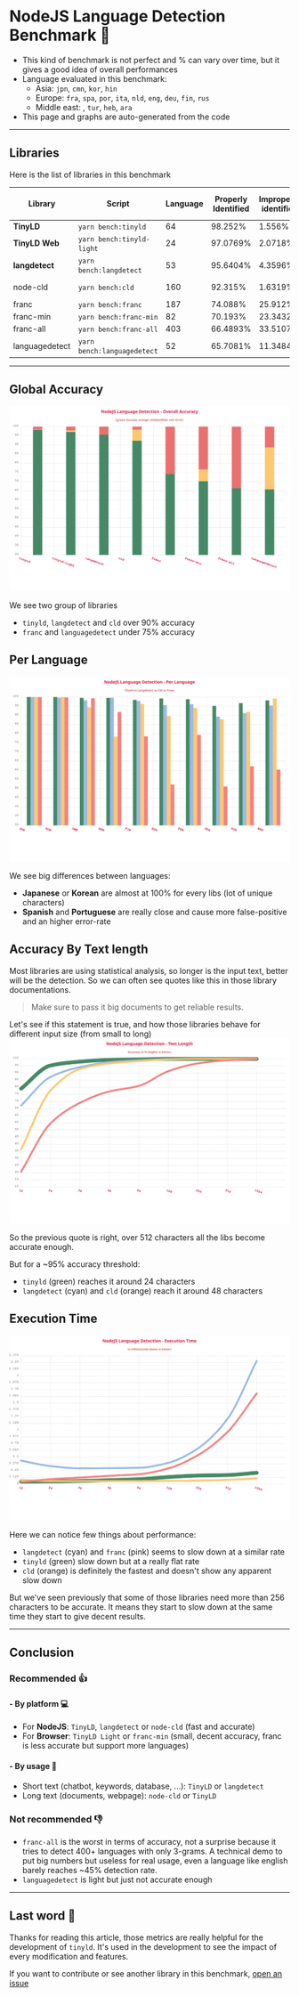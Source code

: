 # NodeJS Language Detection Benchmark :rocket:

- This kind of benchmark is not perfect and % can vary over time, but it gives a good idea of overall performances
- Language evaluated in this benchmark:
  - Asia: `jpn`, `cmn`, `kor`, `hin`
  - Europe: `fra`, `spa`, `por`, `ita`, `nld`, `eng`, `deu`, `fin`, `rus`
  - Middle east: , `tur`, `heb`, `ara`
- This page and graphs are auto-generated from the code

---

## Libraries

Here is the list of libraries in this benchmark

| Library        | Script                      | Language | Properly Identified | Improperly identified | Not identified | Avg Execution Time | Disk Size |
| -------------- | --------------------------- | -------- | ------------------- | --------------------- | -------------- | ------------------ | --------- |
| **TinyLD**     | `yarn bench:tinyld`         | 64       | 98.252%             | 1.556%                | 0.1921%        | 0.066ms.           | 580KB     |
| **TinyLD Web** | `yarn bench:tinyld-light`   | 24       | 97.0769%            | 2.0718%               | 0.8513%        | 0.051ms.           | **68KB**  |
| **langdetect** | `yarn bench:langdetect`     | 53       | 95.6404%            | 4.3596%               | 0%             | 0.2874ms.          | 1.8MB     |
| node-cld       | `yarn bench:cld`            | 160      | 92.315%             | 1.6319%               | 6.0532%        | 0.0564ms.          | > 10MB    |
| franc          | `yarn bench:franc`          | 187      | 74.088%             | 25.912%               | 0%             | 0.151ms.           | 267KB     |
| franc-min      | `yarn bench:franc-min`      | 82       | 70.193%             | 23.3432%              | 6.4639%        | 0.0682ms.          | 119KB     |
| franc-all      | `yarn bench:franc-all`      | 403      | 66.4893%            | 33.5107%              | 0%             | 0.3486ms.          | 509KB     |
| languagedetect | `yarn bench:languagedetect` | 52       | 65.7081%            | 11.3484%              | 22.9435%       | 0.1808ms.          | 240KB     |

---

## Global Accuracy

![Benchmark](./overall.svg)

We see two group of libraries

- `tinyld`, `langdetect` and `cld` over 90% accuracy
- `franc` and `languagedetect` under 75% accuracy

## Per Language

![Language](./language.svg)

We see big differences between languages:

- **Japanese** or **Korean** are almost at 100% for every libs (lot of unique characters)
- **Spanish** and **Portuguese** are really close and cause more false-positive and an higher error-rate

## Accuracy By Text length

Most libraries are using statistical analysis, so longer is the input text, better will be the detection.
So we can often see quotes like this in those library documentations.

> Make sure to pass it big documents to get reliable results.

Let's see if this statement is true, and how those libraries behave for different input size (from small to long)
![Size](./length.svg)

So the previous quote is right, over 512 characters all the libs become accurate enough.

But for a ~95% accuracy threshold:

- `tinyld` (green) reaches it around 24 characters
- `langdetect` (cyan) and `cld` (orange) reach it around 48 characters

## Execution Time

![Size](./exec_time.svg)

Here we can notice few things about performance:

- `langdetect` (cyan) and `franc` (pink) seems to slow down at a similar rate
- `tinyld` (green) slow down but at a really flat rate
- `cld` (orange) is definitely the fastest and doesn't show any apparent slow down

But we've seen previously that some of those libraries need more than 256 characters to be accurate.
It means they start to slow down at the same time they start to give decent results.

---

## **Conclusion**

### Recommended :thumbsup:

#### - By platform :computer:

- For **NodeJS**: `TinyLD`, `langdetect` or `node-cld` (fast and accurate)
- For **Browser**: `TinyLD Light` or `franc-min` (small, decent accuracy, franc is less accurate but support more languages)

#### - By usage :speech_balloon:

- Short text (chatbot, keywords, database, ...): `TinyLD` or `langdetect`
- Long text (documents, webpage): `node-cld` or `TinyLD`

### Not recommended :thumbsdown:

- `franc-all` is the worst in terms of accuracy, not a surprise because it tries to detect 400+ languages with only 3-grams. A technical demo to put big numbers but useless for real usage, even a language like english barely reaches ~45% detection rate.
- `languagedetect` is light but just not accurate enough

---

## Last word :raising_hand:

Thanks for reading this article, those metrics are really helpful for the development of `tinyld`.
It's used in the development to see the impact of every modification and features.

If you want to contribute or see another library in this benchmark, [open an issue](https://github.com/komodojp/tinyld/issues)
